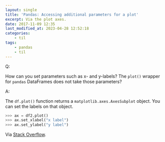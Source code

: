 ```yaml
---
layout: single
title: 'Pandas: Accessing additional parameters for a plot'
excerpt: Via the plot axes.
date: 2017-11-09 12:35
last_modified_at: 2023-04-28 12:52:18
categories:
    - til
tags:
    - pandas
    - til
---
```


Q:

How can you set parameters such as x- and y-labels?
The `plot()` wrapper for `pandas` DataFrames does not take those parameters?

A:

The `df.plot()` function returns a `matplotlib.axes.AxesSubplot` object.
You can set the labels on that object.

```python
>>> ax = df2.plot()
>>> ax.set_xlabel("x label")
>>> ax.set_ylabel("y label")
```

Via [Stack Overflow](http://stackoverflow.com/a/21487560/1257318).
